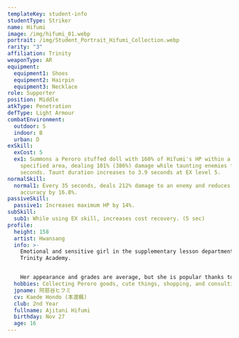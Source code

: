 ```yaml
---
templateKey: student-info
studentType: Striker
name: Hifumi
image: /img/hifumi_01.webp
portrait: /img/Student_Portrait_Hifumi_Collection.webp
rarity: "3"
affiliation: Trinity
weaponType: AR
equipment:
  equipment1: Shoes
  equipment2: Hairpin
  equipment3: Necklace
role: Supporter
position: Middle
atkType: Penetration
defType: Light Armour
combatEnvironment:
  outdoor: S
  indoor: B
  urban: D
exSkill:
  exCost: 5
  ex1: Summons a Peroro stuffed doll with 160% of Hifumi's HP within a
    specified area, dealing 101% (386%) damage while taunting enemies for 3.4
    seconds. Taunt duration increases to 3.9 seconds at EX level 5.
normalSkill:
  normal1: Every 35 seconds, deals 212% damage to an enemy and reduces its
    accuracy by 16.8%.
passiveSkill:
  passive1: Increases maximum HP by 14%.
subSkill:
  sub1: While using EX skill, increases cost recovery. (5 sec)
profile:
  height: 158
  artist: Hwansang
  info: >-
    Emotional and sensitive girl in the supplementary lesson department of
    Trinity Academy.


    Her appearance and grades are average, but she is popular thanks to her gentle, not sharp, personality. She listens to the worries and stories of the people around her, but because of this, she sometimes unintentionally gets carried away by the atmosphere and causes trouble.
  hobbies: Collecting Peroro goods, cute things, shopping, and consulting.
  jpname: 阿慈谷ヒフミ
  cv: Kaede Hondo (本渡楓)
  club: 2nd Year
  fullname: Ajitani Hifumi
  birthday: Nov 27
  age: 16
---
```


